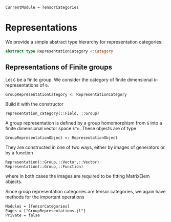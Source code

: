 ```@meta
CurrentModule = TensorCategories
```

# Representations

We provide a simple abstract type hierarchy for representation categories:

```julia
abstract type RepresentationCategory <:Category
```


## Representations of Finite groups

Let ``G`` be a finite group. We consider the category of finite dimensional
``k``-representations of ``G``.

```
GroupRepresentationCategory <: RepresentationCategory
```

Build it with the constructor

```@docs; canonical = false
representation_category(::Field, ::Group)
```

A group representation is defined by a group homomorphism from ``G`` into a
finite dimensional vector space ``k^n``. These objects are of type

```
GroupRepresentationObject <: RepresentationObject
```

They are constructed in one of two ways, either by images of generators or by a function

```@docs; canonical = false
Representation(::Group,::Vector,::Vector)
Representation(::Group,::Function)
```

where in both cases the images are required to be fitting MatrixElem objects.

Since group representation categories are tensor categories, we again have methods
for the important operations

```@autodocs
Modules = [TensorCategories]
Pages = ["GroupRepresentations.jl"]
Private = false
```
